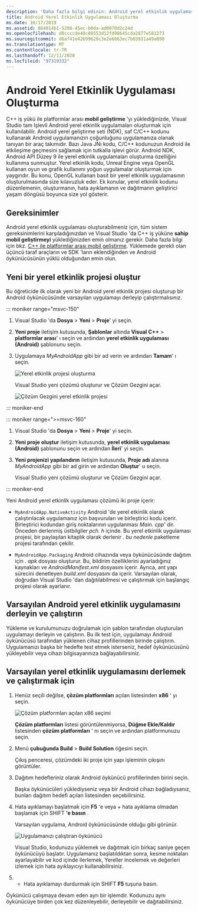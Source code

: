 ```yaml
---
description: 'Daha fazla bilgi edinin: Android yerel etkinlik uygulaması oluşturma'
title: Android Yerel Etkinlik Uygulaması Oluşturma
ms.date: 10/17/2019
ms.assetid: 884014b1-5208-45ec-b0da-ad0070d2c24d
ms.openlocfilehash: d8ccccde40c89553d12fd98645cda2877e581273
ms.sourcegitcommit: d6af41e42699628c3e2e6063ec7b03931a49a098
ms.translationtype: MT
ms.contentlocale: tr-TR
ms.lasthandoff: 12/11/2020
ms.locfileid: "97319332"
---
```

# <a name="create-an-android-native-activity-app"></a>Android Yerel Etkinlik Uygulaması Oluşturma

C++ iş yükü ile platformlar arası **mobil geliştirme** 'yı yüklediğinizde, Visual Studio tam Işlevli Android yerel etkinlik uygulamaları oluşturmak için kullanılabilir. Android yerel geliştirme seti (NDK), saf C/C++ kodunu kullanarak Android uygulamanızın çoğunluğunu uygulamanıza olanak tanıyan bir araç takımıdır. Bazı Java JNı kodu, C/C++ kodunuzun Android ile etkileşime geçmesini sağlamak için tutkalla işlevi görür. Android NDK, Android API Düzey 9 ile yerel etkinlik uygulamaları oluşturma özelliğini kullanıma sunmuştur. Yerel etkinlik kodu, Unreal Engine veya OpenGL kullanan oyun ve grafik kullanımı yoğun uygulamalar oluşturmak için yaygındır. Bu konu, OpenGL kullanan basit bir yerel etkinlik uygulamasının oluşturulmasında size kılavuzluk eder. Ek konular, yerel etkinlik kodunu düzenlemenin, oluşturmanın, hata ayıklamanın ve dağıtmanın geliştirici yaşam döngüsü boyunca size yol gösterir.

## <a name="requirements"></a>Gereksinimler

Android yerel etkinlik uygulaması oluşturabilmeniz için, tüm sistem gereksinimlerini karşıladığınızdan ve Visual Studio 'da C++ iş yüküne **sahip mobil geliştirmeyi** yüklediğinizden emin olmanız gerekir. Daha fazla bilgi için bkz. [C++ ile platformlar arası mobil geliştirme](../cross-platform/install-visual-cpp-for-cross-platform-mobile-development.md). Yüklemede gerekli olan üçüncü taraf araçların ve SDK 'ların eklendiğinden ve Android öykünücüsünün yüklü olduğundan emin olun.

## <a name="create-a-new-native-activity-project"></a>Yeni bir yerel etkinlik projesi oluştur

Bu öğreticide ilk olarak yeni bir Android yerel etkinlik projesi oluşturup bir Android öykünücüsünde varsayılan uygulamayı derleyip çalıştırmalısınız.

::: moniker range="msvc-150"

1. Visual Studio 'da **Dosya** > **Yeni** > **Proje**' yi seçin.

1. **Yeni proje** iletişim kutusunda, **Şablonlar** altında **Visual C++** > **platformlar arası**' ı seçin ve ardından **yerel etkinlik uygulaması (Android)** şablonunu seçin.

1. Uygulamaya *MyAndroidApp* gibi bir ad verin ve ardından **Tamam**' ı seçin.

   ![Yerel etkinlik projesi oluşturma](../cross-platform/media/cppmdd-newproject.png "Yerel etkinlik projesi oluşturma")

   Visual Studio yeni çözümü oluşturur ve Çözüm Gezgini açar.

   ![Çözüm Gezgini yerel etkinlik projesi](../cross-platform/media/cppmdd-rc-na-solutionexp.png "Çözüm Gezgini yerel etkinlik projesi")

::: moniker-end

::: moniker range=">=msvc-160"

1. Visual Studio 'da **Dosya** > **Yeni** > **Proje**' yi seçin.

1. **Yeni proje oluştur** iletişim kutusunda, **yerel etkinlik uygulaması (Android)** şablonunu seçin ve ardından **İleri**' yi seçin.

1. **Yeni projenizi yapılandırın** iletişim kutusunda, **Proje adı** alanına *MyAndroidApp* gibi bir ad girin ve ardından **Oluştur**' u seçin.

   Visual Studio yeni çözümü oluşturur ve Çözüm Gezgini açar.

::: moniker-end

Yeni Android yerel etkinlik uygulaması çözümü iki proje içerir:

- `MyAndroidApp.NativeActivity` Android 'de yerel etkinlik olarak çalıştırılacak uygulamanız için başvuruları ve birleştirici kodu içerir. Birleştirici kodundan giriş noktalarının uygulanması *Main. cpp*' dir. Önceden derlenmiş üstbilgiler *pch. h* içinde. Bu yerel etkinlik uygulaması projesi, bir paylaşılan kitaplık olarak derlenir *. bu nedenle* paketleme projesi tarafından çekilir.

- `MyAndroidApp.Packaging` Android cihazında veya öykünücüsünde dağıtım için *. apk* dosyası oluşturur. Bu, bildirim özelliklerini ayarladığınız kaynakları ve *AndroidManifest.xml* dosyasını içerir. Ayrıca, ant yapı sürecini denetleyen *build.xml* dosyasını da içerir. Varsayılan olarak, doğrudan Visual Studio 'dan dağıtılabilmesi ve çalıştırmak için başlangıç projesi olarak ayarlanır.

## <a name="build-and-run-the-default-android-native-activity-app"></a>Varsayılan Android yerel etkinlik uygulamasını derleyin ve çalıştırın

Yükleme ve kurulumunuzu doğrulamak için şablon tarafından oluşturulan uygulamayı derleyin ve çalıştırın. Bu ilk test için, uygulamayı Android öykünücüsü tarafından yüklenen cihaz profillerinden birinde çalıştırın. Uygulamanızı başka bir hedefte test etmek isterseniz, hedef öykünücüsünü yükleyebilir veya cihazı bilgisayarınıza bağlayabilirsiniz.

## <a name="to-build-and-run-the-default-native-activity-app"></a>Varsayılan yerel etkinlik uygulamasını derlemek ve çalıştırmak için

1. Henüz seçili değilse, **çözüm platformları** açılan listesinden **x86** ' yı seçin.

     ![Çözüm platformları açılan x86 seçimi](../cross-platform/media/cppmdd-rc-na-solution-x86.png "Çözüm platformları açılan x86 seçimi")

     **Çözüm platformları** listesi görüntülenmiyorsa, **Düğme Ekle/Kaldır** listesinden **çözüm platformları** ' nı seçin ve ardından platformunuzu seçin.

1. Menü **çubuğunda Build**  >  **Build Solution** öğesini seçin.

     Çıkış penceresi, çözümdeki iki proje için yapı işleminin çıkışını görüntüler.

1. Dağıtım hedefleriniz olarak Android öykünücü profillerinden birini seçin.

     Başka öykünücüleri yüklediyseniz veya bir Android cihazı bağladıysanız, bunları dağıtım hedefi açılan listesinden seçebilirsiniz.

1. Hata ayıklamayı başlatmak için **F5** 'e veya  + hata ayıklama olmadan başlamak için SHIFT **'e basın** .

   Varsayılan uygulama, Android öykünücüsünde olduğu gibi görünür.

   ![Uygulamanızı çalıştıran öykünücü](../cross-platform/media/cppmdd-emulator-running-app.png "Uygulamanızı çalıştıran öykünücü")

   Visual Studio, kodunuzu yüklemek ve dağıtmak için birkaç saniye geçen öykünücüyü başlatır. Uygulamanız başlatıldıktan sonra, kesme noktaları ayarlayabilir ve kod içinde ilerlemek, Yereller incelemek ve değerleri izlemek için hata ayıklayıcıyı kullanabilirsiniz.

1.  + Hata ayıklamayı durdurmak için SHIFT **F5** tuşuna basın.

   Öykünücü çalışmaya devam eden ayrı bir işlemdir. Kodunuzu aynı öykünücüye birden çok kez düzenleyebilir, derleyebilir ve dağıtabilirsiniz.
